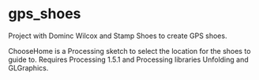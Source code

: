 gps_shoes
=========

Project with Dominc Wilcox and Stamp Shoes to create GPS shoes.

ChooseHome is a Processing sketch to select the location for the shoes to guide to.
Requires Processing 1.5.1 and Processing libraries Unfolding and GLGraphics.
